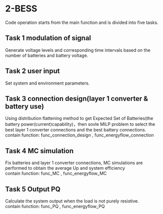 # 2-BESS
Code operation starts from the main function and is divided into five tasks.  
## Task 1 modulation of signal
Generate voltage levels and corresponding time intervals based on the number of batteries and battery voltage.
## Task 2 user input
Set system and environment parameters.
## Task 3 connection design(layer 1 converter & battery use)
Using distribution flattening method to get Expected Set of Batteries(the battery power(current)capability)，then sovle MILP problem to select the best layer 1 converter connections and the best battery connections.   
contain function: func_connection_design , func_energyflow_connection
## Task 4 MC simulation
Fix batteries and layer 1 converter connections, MC simulations are performed to obtain the average Up and system efficiency  
contain function: func_MC , func_energyflow_MC
## Task 5 Output PQ
Calculate the system output when the load is not purely resistive.  
contain function: func_PQ , func_energyflow_PQ
